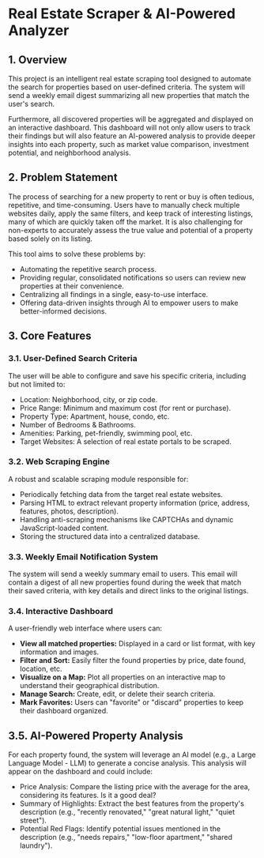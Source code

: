 # Real Estate Scraper & AI-Powered Analyzer

## 1. Overview
This project is an intelligent real estate scraping tool designed to automate the search for properties based on user-defined criteria. The system will send a weekly email digest summarizing all new properties that match the user's search.

Furthermore, all discovered properties will be aggregated and displayed on an interactive dashboard. This dashboard will not only allow users to track their findings but will also feature an AI-powered analysis to provide deeper insights into each property, such as market value comparison, investment potential, and neighborhood analysis.

## 2. Problem Statement
The process of searching for a new property to rent or buy is often tedious, repetitive, and time-consuming. Users have to manually check multiple websites daily, apply the same filters, and keep track of interesting listings, many of which are quickly taken off the market. It is also challenging for non-experts to accurately assess the true value and potential of a property based solely on its listing.

This tool aims to solve these problems by:
- Automating the repetitive search process.
- Providing regular, consolidated notifications so users can review new properties at their convenience.
- Centralizing all findings in a single, easy-to-use interface.
- Offering data-driven insights through AI to empower users to make better-informed decisions.

## 3. Core Features
### 3.1. User-Defined Search Criteria

The user will be able to configure and save his specific criteria, including but not limited to:
- Location: Neighborhood, city, or zip code.
- Price Range: Minimum and maximum cost (for rent or purchase).
- Property Type: Apartment, house, condo, etc.
- Number of Bedrooms & Bathrooms.
- Amenities: Parking, pet-friendly, swimming pool, etc.
- Target Websites: A selection of real estate portals to be scraped.

### 3.2. Web Scraping Engine
A robust and scalable scraping module responsible for:
- Periodically fetching data from the target real estate websites.
- Parsing HTML to extract relevant property information (price, address, features, photos, description).
- Handling anti-scraping mechanisms like CAPTCHAs and dynamic JavaScript-loaded content.
- Storing the structured data into a centralized database.

### 3.3. Weekly Email Notification System
The system will send a weekly summary email to users.
This email will contain a digest of all new properties found during the week that match their saved criteria, with key details and direct links to the original listings.

### 3.4. Interactive Dashboard

A user-friendly web interface where users can:
- **View all matched properties:** Displayed in a card or list format, with key information and images.
- **Filter and Sort:** Easily filter the found properties by price, date found, location, etc.
- **Visualize on a Map:** Plot all properties on an interactive map to understand their geographical distribution.
- **Manage Search:** Create, edit, or delete their search criteria.
- **Mark Favorites:** Users can "favorite" or "discard" properties to keep their dashboard organized.

## 3.5. AI-Powered Property Analysis

For each property found, the system will leverage an AI model (e.g., a Large Language Model - LLM) to generate a concise analysis. This analysis will appear on the dashboard and could include:

- Price Analysis: Compare the listing price with the average for the area, considering its features. Is it a good deal?
- Summary of Highlights: Extract the best features from the property's description (e.g., "recently renovated," "great natural light," "quiet street").
- Potential Red Flags: Identify potential issues mentioned in the description (e.g., "needs repairs," "low-floor apartment," "shared laundry").
